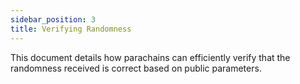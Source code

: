 ```yaml
---
sidebar_position: 3
title: Verifying Randomness
---
```


This document details how parachains can efficiently verify that the randomness received is correct based on public parameters. 

```
```   